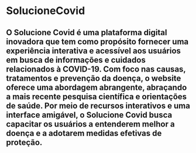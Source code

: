 # SolucioneCovid
## O Solucione Covid é uma plataforma digital inovadora que tem como propósito fornecer uma experiência interativa e acessível aos usuários em busca de informações e cuidados relacionados à COVID-19. Com foco nas causas, tratamentos e prevenção da doença, o website oferece uma abordagem abrangente, abraçando a mais recente pesquisa científica e orientações de saúde. Por meio de recursos interativos e uma interface amigável, o Solucione Covid busca capacitar os usuários a entenderem melhor a doença e a adotarem medidas efetivas de proteção.